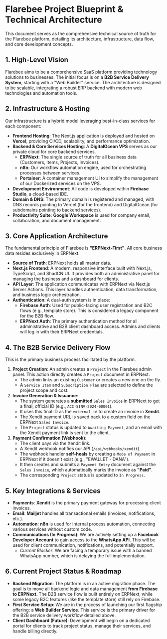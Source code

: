 # Flarebee Project Blueprint & Technical Architecture

This document serves as the comprehensive technical source of truth for the Flarebee platform, detailing its architecture, infrastructure, data flow, and core development concepts.

## 1. High-Level Vision

Flarebee aims to be a comprehensive SaaS platform providing technology solutions to businesses. The initial focus is on a **B2B Service Delivery System**, starting with a "Web Builder" service. The architecture is designed to be scalable, integrating a robust ERP backend with modern web technologies and automation tools.

## 2. Infrastructure & Hosting

Our infrastructure is a hybrid model leveraging best-in-class services for each component:

-   **Frontend Hosting**: The Next.js application is deployed and hosted on **Vercel**, providing CI/CD, scalability, and performance optimization.
-   **Backend & Core Services Hosting**: A **DigitalOcean VPS** serves as our private cloud for core backend services.
    -   **ERPNext**: The single source of truth for all business data (Customers, Items, Projects, Invoices).
    -   **n8n**: Our workflow automation engine, used for orchestrating processes between services.
    -   **Portainer**: A container management UI to simplify the management of our Dockerized services on the VPS.
-   **Development Environment**: All code is developed within **Firebase Studio**, a cloud-based IDE.
-   **Domain & DNS**: The primary domain is registered and managed, with DNS records pointing to Vercel (for the frontend) and DigitalOcean (for subdomains pointing to backend services).
-   **Productivity Suite**: **Google Workspace** is used for company email, collaboration, and document management.

## 3. Core Application Architecture

The fundamental principle of Flarebee is **"ERPNext-First"**. All core business data resides exclusively in ERPNext.

-   **Source of Truth**: ERPNext holds all master data.
-   **Next.js Frontend**: A modern, responsive interface built with Next.js, TypeScript, and ShadCN UI. It provides both an administrative panel for managing the business and a dashboard for clients.
-   **API Layer**: The application communicates with ERPNext via Next.js Server Actions. This layer handles authentication, data transformation, and business logic orchestration.
-   **Authentication**: A dual-auth system is in place:
    -   **Firebase Auth**: Used for public-facing user registration and B2C flows (e.g., template store). This is considered a legacy component for the B2B flow.
    -   **ERPNext Auth**: The primary authentication method for all administrative and B2B client dashboard access. Admins and clients will log in with their ERPNext credentials.

## 4. The B2B Service Delivery Flow

This is the primary business process facilitated by the platform.

1.  **Project Creation**: An admin creates a `Project` in the Flarebee admin panel. This action directly creates a `Project` document in ERPNext.
    -   The admin links an existing `Customer` or creates a new one on the fly.
    -   A `Service Item` and `Subscription Plan` are selected to define the project scope and cost.
2.  **Invoice Generation & Issuance**:
    -   The system generates a **submitted** `Sales Invoice` in ERPNext to get a final, official ID (e.g., `ACC-SINV-2024-00001`).
    -   It uses this final ID as the `external_id` to create an invoice in **Xendit**.
    -   The Xendit payment URL is saved back to a custom field on the ERPNext `Sales Invoice`.
    -   The `Project` status is updated to `Awaiting Payment`, and an email with the Xendit payment link is sent to the client.
3.  **Payment Confirmation (Webhook)**:
    -   The client pays via the Xendit link.
    -   A Xendit webhook notifies our API (`/api/webhooks/xendit`).
    -   The webhook handler **self-heals** by creating a `Mode of Payment` in ERPNext if it doesn't exist (e.g., "EWALLET - DANA").
    -   It then creates and submits a `Payment Entry` document against the `Sales Invoice`, which automatically marks the invoice as **"Paid"**.
    -   The corresponding `Project` status is updated to `In Progress`.

## 5. Key Integrations & Services

-   **Payments**: **Xendit** is the primary payment gateway for processing client invoices.
-   **Email**: **Mailjet** handles all transactional emails (invoices, notifications, etc.).
-   **Automation**: **n8n** is used for internal process automation, connecting various services without custom code.
-   **Communications (In Progress)**: We are actively setting up a **Facebook Developer Account** to gain access to the **WhatsApp API**. This will be used for client communication, notifications, and potentially support.
    -   *Current Blocker*: We are facing a temporary issue with a banned WhatsApp number, which is delaying the full implementation.

## 6. Current Project Status & Roadmap

-   **Backend Migration**: The platform is in an active migration phase. The goal is to move all backend logic and data management **from Firebase to ERPNext**. The B2B service flow is built entirely on ERPNext, while some legacy B2C features (like the template store) still rely on Firebase.
-   **First Service Setup**: We are in the process of launching our first flagship offering: a **Web Builder Service**. This service is the primary driver for the B2B service delivery workflow detailed above.
-   **Client Dashboard (Future)**: Development will begin on a dedicated portal for clients to track project status, manage their services, and handle billing directly.
